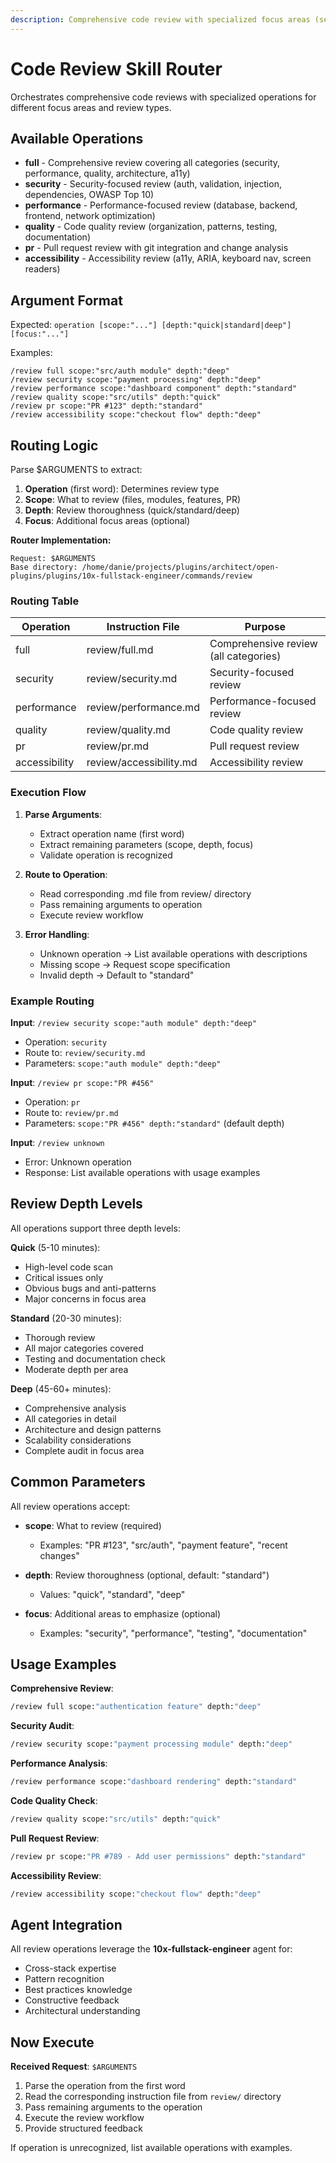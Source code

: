 ```yaml
---
description: Comprehensive code review with specialized focus areas (security, performance, quality, accessibility, PRs)
---
```


# Code Review Skill Router

Orchestrates comprehensive code reviews with specialized operations for different focus areas and review types.

## Available Operations

- **full** - Comprehensive review covering all categories (security, performance, quality, architecture, a11y)
- **security** - Security-focused review (auth, validation, injection, dependencies, OWASP Top 10)
- **performance** - Performance-focused review (database, backend, frontend, network optimization)
- **quality** - Code quality review (organization, patterns, testing, documentation)
- **pr** - Pull request review with git integration and change analysis
- **accessibility** - Accessibility review (a11y, ARIA, keyboard nav, screen readers)

## Argument Format

Expected: `operation [scope:"..."] [depth:"quick|standard|deep"] [focus:"..."]`

Examples:
```
/review full scope:"src/auth module" depth:"deep"
/review security scope:"payment processing" depth:"deep"
/review performance scope:"dashboard component" depth:"standard"
/review quality scope:"src/utils" depth:"quick"
/review pr scope:"PR #123" depth:"standard"
/review accessibility scope:"checkout flow" depth:"deep"
```

## Routing Logic

Parse $ARGUMENTS to extract:
1. **Operation** (first word): Determines review type
2. **Scope**: What to review (files, modules, features, PR)
3. **Depth**: Review thoroughness (quick/standard/deep)
4. **Focus**: Additional focus areas (optional)

**Router Implementation:**

```
Request: $ARGUMENTS
Base directory: /home/danie/projects/plugins/architect/open-plugins/plugins/10x-fullstack-engineer/commands/review
```

### Routing Table

| Operation | Instruction File | Purpose |
|-----------|-----------------|---------|
| full | review/full.md | Comprehensive review (all categories) |
| security | review/security.md | Security-focused review |
| performance | review/performance.md | Performance-focused review |
| quality | review/quality.md | Code quality review |
| pr | review/pr.md | Pull request review |
| accessibility | review/accessibility.md | Accessibility review |

### Execution Flow

1. **Parse Arguments**:
   - Extract operation name (first word)
   - Extract remaining parameters (scope, depth, focus)
   - Validate operation is recognized

2. **Route to Operation**:
   - Read corresponding .md file from review/ directory
   - Pass remaining arguments to operation
   - Execute review workflow

3. **Error Handling**:
   - Unknown operation → List available operations with descriptions
   - Missing scope → Request scope specification
   - Invalid depth → Default to "standard"

### Example Routing

**Input**: `/review security scope:"auth module" depth:"deep"`
- Operation: `security`
- Route to: `review/security.md`
- Parameters: `scope:"auth module" depth:"deep"`

**Input**: `/review pr scope:"PR #456"`
- Operation: `pr`
- Route to: `review/pr.md`
- Parameters: `scope:"PR #456" depth:"standard"` (default depth)

**Input**: `/review unknown`
- Error: Unknown operation
- Response: List available operations with usage examples

## Review Depth Levels

All operations support three depth levels:

**Quick** (5-10 minutes):
- High-level code scan
- Critical issues only
- Obvious bugs and anti-patterns
- Major concerns in focus area

**Standard** (20-30 minutes):
- Thorough review
- All major categories covered
- Testing and documentation check
- Moderate depth per area

**Deep** (45-60+ minutes):
- Comprehensive analysis
- All categories in detail
- Architecture and design patterns
- Scalability considerations
- Complete audit in focus area

## Common Parameters

All review operations accept:

- **scope**: What to review (required)
  - Examples: "PR #123", "src/auth", "payment feature", "recent changes"

- **depth**: Review thoroughness (optional, default: "standard")
  - Values: "quick", "standard", "deep"

- **focus**: Additional areas to emphasize (optional)
  - Examples: "security", "performance", "testing", "documentation"

## Usage Examples

**Comprehensive Review**:
```bash
/review full scope:"authentication feature" depth:"deep"
```

**Security Audit**:
```bash
/review security scope:"payment processing module" depth:"deep"
```

**Performance Analysis**:
```bash
/review performance scope:"dashboard rendering" depth:"standard"
```

**Code Quality Check**:
```bash
/review quality scope:"src/utils" depth:"quick"
```

**Pull Request Review**:
```bash
/review pr scope:"PR #789 - Add user permissions" depth:"standard"
```

**Accessibility Review**:
```bash
/review accessibility scope:"checkout flow" depth:"deep"
```

## Agent Integration

All review operations leverage the **10x-fullstack-engineer** agent for:
- Cross-stack expertise
- Pattern recognition
- Best practices knowledge
- Constructive feedback
- Architectural understanding

## Now Execute

**Received Request**: `$ARGUMENTS`

1. Parse the operation from the first word
2. Read the corresponding instruction file from `review/` directory
3. Pass remaining arguments to the operation
4. Execute the review workflow
5. Provide structured feedback

If operation is unrecognized, list available operations with examples.
